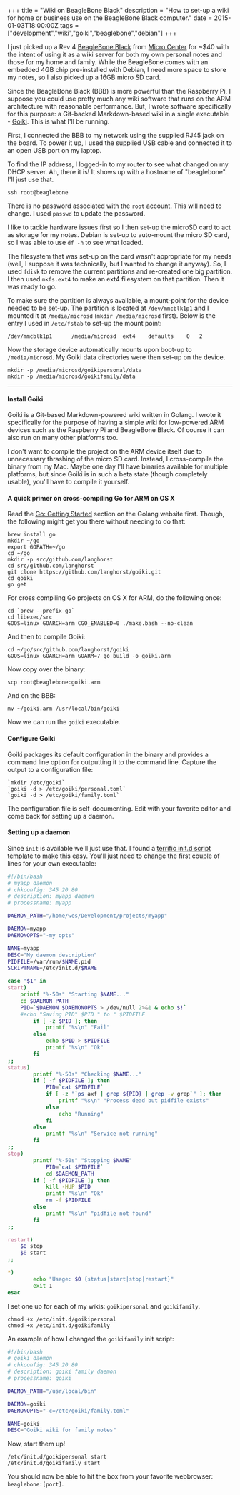 +++
title = "Wiki on BeagleBone Black"
description = "How to set-up a wiki for home or business use on the BeagleBone Black computer."
date = 2015-01-03T18:00:00Z
tags = ["development","wiki","goiki","beaglebone","debian"]
+++

I just picked up a Rev 4 [BeagleBone Black][] from [Micro Center][] for ~$40 with the intent of using it as a wiki server for both my own personal notes and those for my home and family. While the BeagleBone comes with an embedded 4GB chip pre-installed with Debian, I need more space to store my notes, so I also picked up a 16GB micro SD card.

Since the BeagleBone Black (BBB) is more powerful than the Raspberry Pi, I suppose you could use pretty much any wiki software that runs on the ARM architecture with reasonable performance. But, I wrote software specifically for this purpose: a Git-backed Markdown-based wiki in a single executable - [Goiki][]. This is what I'll be running.

<!--more-->

First, I connected the BBB to my network using the supplied RJ45 jack on the board. To power it up, I used the supplied USB cable and connected it to an open USB port on my laptop.

To find the IP address, I logged-in to my router to see what changed on my DHCP server. Ah, there it is! It shows up with a hostname of "beaglebone". I'll just use that.

    ssh root@beaglebone

There is no password associated with the `root` account. This will need to change. I used `passwd` to update the password.

I like to tackle hardware issues first so I then set-up the microSD card to act as storage for my notes. Debian is set-up to auto-mount the micro SD card, so I was able to use `df -h` to see what loaded.

The filesystem that was set-up on the card wasn't appropriate for my needs (well, I suppose it was technically, but I wanted to change it anyway). So, I used `fdisk` to remove the current partitions and re-created one big partition. I then used `mkfs.ext4` to make an ext4 filesystem on that partition. Then it was ready to go.

To make sure the partition is always available, a mount-point for the device needed to be set-up. The partition is located at `/dev/mmcblk1p1` and I mounted it at `/media/microsd` (`mkdir /media/microsd` first). Below is the entry I used in `/etc/fstab` to set-up the mount point:

    /dev/mmcblk1p1	    /media/microsd	ext4	defaults	0	2

Now the storage device automatically mounts upon boot-up to `/media/microsd`. My Goiki data directories were then set-up on the device.

    mkdir -p /media/microsd/goikipersonal/data
    mkdir -p /media/microsd/goikifamily/data
    
---

#### Install Goiki

Goiki is a Git-based Markdown-powered wiki written in Golang. I wrote it specifically for the purpose of having a simple wiki for low-powered ARM devices such as the Raspberry Pi and BeagleBone Black. Of course it can also run on many other platforms too.

I don't want to compile the project on the ARM device itself due to unnecessary thrashing of the micro SD card. Instead, I cross-compile the binary from my Mac. Maybe one day I'll have binaries available for multiple platforms, but since Goiki is in such a beta state (though completely usable), you'll have to compile it yourself.

#### A quick primer on cross-compiling Go for ARM on OS X

Read the [Go: Getting Started][] section on the Golang website first. Though, the following might get you there without needing to do that:

    brew install go
    mkdir ~/go
    export GOPATH=~/go
    cd ~/go
    mkdir -p src/github.com/langhorst
    cd src/github.com/langhorst
    git clone https://github.com/langhorst/goiki.git
    cd goiki
    go get
    
For cross compiling Go projects on OS X for ARM, do the following once:

    cd `brew --prefix go`
    cd libexec/src
    GOOS=linux GOARCH=arm CGO_ENABLED=0 ./make.bash --no-clean
    
And then to compile Goiki:

    cd ~/go/src/github.com/langhorst/goiki
    GOOS=linux GOARCH=arm GOARM=7 go build -o goiki.arm
    
Now copy over the binary:

    scp root@beaglebone:goiki.arm
    
And on the BBB:

    mv ~/goiki.arm /usr/local/bin/goiki
    
Now we can run the `goiki` executable.

#### Configure Goiki

Goiki packages its default configuration in the binary and provides a command line option for outputting it to the command line. Capture the output to a configuration file:

    `mkdir /etc/goiki`
    `goiki -d > /etc/goiki/personal.toml`
    `goiki -d > /etc/goiki/family.toml`
    
The configuration file is self-documenting. Edit with your favorite editor and come back for setting up a daemon.

#### Setting up a daemon

Since `init` is available we'll just use that. I found a [terrific init.d script template](http://werxltd.com/wp/2012/01/05/simple-init-d-script-template/) to make this easy. You'll just need to change the first couple of lines for your own executable:

``` bash
#!/bin/bash
# myapp daemon
# chkconfig: 345 20 80
# description: myapp daemon
# processname: myapp

DAEMON_PATH="/home/wes/Development/projects/myapp"

DAEMON=myapp
DAEMONOPTS="-my opts"

NAME=myapp
DESC="My daemon description"
PIDFILE=/var/run/$NAME.pid
SCRIPTNAME=/etc/init.d/$NAME

case "$1" in
start)
	printf "%-50s" "Starting $NAME..."
	cd $DAEMON_PATH
	PID=`$DAEMON $DAEMONOPTS > /dev/null 2>&1 & echo $!`
	#echo "Saving PID" $PID " to " $PIDFILE
        if [ -z $PID ]; then
            printf "%s\n" "Fail"
        else
            echo $PID > $PIDFILE
            printf "%s\n" "Ok"
        fi
;;
status)
        printf "%-50s" "Checking $NAME..."
        if [ -f $PIDFILE ]; then
            PID=`cat $PIDFILE`
            if [ -z "`ps axf | grep ${PID} | grep -v grep`" ]; then
                printf "%s\n" "Process dead but pidfile exists"
            else
                echo "Running"
            fi
        else
            printf "%s\n" "Service not running"
        fi
;;
stop)
        printf "%-50s" "Stopping $NAME"
            PID=`cat $PIDFILE`
            cd $DAEMON_PATH
        if [ -f $PIDFILE ]; then
            kill -HUP $PID
            printf "%s\n" "Ok"
            rm -f $PIDFILE
        else
            printf "%s\n" "pidfile not found"
        fi
;;

restart)
  	$0 stop
  	$0 start
;;

*)
        echo "Usage: $0 {status|start|stop|restart}"
        exit 1
esac
```

I set one up for each of my wikis: `goikipersonal` and `goikifamily`.

    chmod +x /etc/init.d/goikipersonal
    chmod +x /etc/init.d/goikifamily
    
An example of how I changed the `goikifamily` init script:

``` bash
#!/bin/bash
# goiki daemon
# chkconfig: 345 20 80
# description: goiki family daemon
# processname: goiki

DAEMON_PATH="/usr/local/bin"

DAEMON=goiki
DAEMONOPTS="-c=/etc/goiki/family.toml"

NAME=goiki
DESC="Goiki wiki for family notes"
```
    
Now, start them up!

    /etc/init.d/goikipersonal start
    /etc/init.d/goikifamily start
    
You should now be able to hit the box from your favorite webbrowser: `beaglebone:[port]`.

[BeagleBone Black]: http://beagleboard.org/black
[Micro Center]: http://www.microcenter.com/
[Goiki]: http://github.com/langhorst/goiki
[Go: Getting Started]: http://golang.org/doc/install